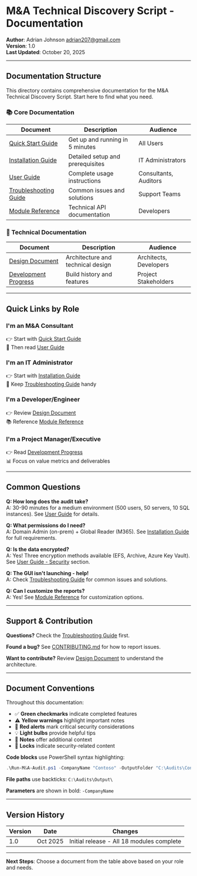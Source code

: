 # M&A Technical Discovery Script - Documentation

**Author**: Adrian Johnson <adrian207@gmail.com>  
**Version**: 1.0  
**Last Updated**: October 20, 2025

---

## Documentation Structure

This directory contains comprehensive documentation for the M&A Technical Discovery Script. Start here to find what you need.

### 📚 Core Documentation

| Document | Description | Audience |
|----------|-------------|----------|
| [Quick Start Guide](QUICK_START.md) | Get up and running in 5 minutes | All Users |
| [Installation Guide](INSTALLATION.md) | Detailed setup and prerequisites | IT Administrators |
| [User Guide](USER_GUIDE.md) | Complete usage instructions | Consultants, Auditors |
| [Troubleshooting Guide](TROUBLESHOOTING.md) | Common issues and solutions | Support Teams |
| [Module Reference](MODULE_REFERENCE.md) | Technical API documentation | Developers |

### 🔧 Technical Documentation

| Document | Description | Audience |
|----------|-------------|----------|
| [Design Document](DESIGN_DOCUMENT.md) | Architecture and technical design | Architects, Developers |
| [Development Progress](DEVELOPMENT_PROGRESS.md) | Build history and features | Project Stakeholders |

---

## Quick Links by Role

### **I'm an M&A Consultant**
👉 Start with [Quick Start Guide](QUICK_START.md)  
📖 Then read [User Guide](USER_GUIDE.md)

### **I'm an IT Administrator**
👉 Start with [Installation Guide](INSTALLATION.md)  
🔧 Keep [Troubleshooting Guide](TROUBLESHOOTING.md) handy

### **I'm a Developer/Engineer**
👉 Review [Design Document](DESIGN_DOCUMENT.md)  
📚 Reference [Module Reference](MODULE_REFERENCE.md)

### **I'm a Project Manager/Executive**
👉 Read [Development Progress](DEVELOPMENT_PROGRESS.md)  
📊 Focus on value metrics and deliverables

---

## Common Questions

**Q: How long does the audit take?**  
A: 30-90 minutes for a medium environment (500 users, 50 servers, 10 SQL instances). See [User Guide](USER_GUIDE.md) for details.

**Q: What permissions do I need?**  
A: Domain Admin (on-prem) + Global Reader (M365). See [Installation Guide](INSTALLATION.md) for full requirements.

**Q: Is the data encrypted?**  
A: Yes! Three encryption methods available (EFS, Archive, Azure Key Vault). See [User Guide - Security](USER_GUIDE.md#security) section.

**Q: The GUI isn't launching - help!**  
A: Check [Troubleshooting Guide](TROUBLESHOOTING.md) for common issues and solutions.

**Q: Can I customize the reports?**  
A: Yes! See [Module Reference](MODULE_REFERENCE.md) for customization options.

---

## Support & Contribution

**Questions?** Check the [Troubleshooting Guide](TROUBLESHOOTING.md) first.

**Found a bug?** See [CONTRIBUTING.md](../CONTRIBUTING.md) for how to report issues.

**Want to contribute?** Review [Design Document](DESIGN_DOCUMENT.md) to understand the architecture.

---

## Document Conventions

Throughout this documentation:

- ✅ **Green checkmarks** indicate completed features
- ⚠️ **Yellow warnings** highlight important notes
- 🚨 **Red alerts** mark critical security considerations
- 💡 **Light bulbs** provide helpful tips
- 📝 **Notes** offer additional context
- 🔐 **Locks** indicate security-related content

**Code blocks** use PowerShell syntax highlighting:
```powershell
.\Run-M&A-Audit.ps1 -CompanyName "Contoso" -OutputFolder "C:\Audits\Contoso"
```

**File paths** use backticks: `C:\Audits\Output\`

**Parameters** are shown in bold: `-CompanyName`

---

## Version History

| Version | Date | Changes |
|---------|------|---------|
| 1.0 | Oct 2025 | Initial release - All 18 modules complete |

---

**Next Steps**: Choose a document from the table above based on your role and needs.
